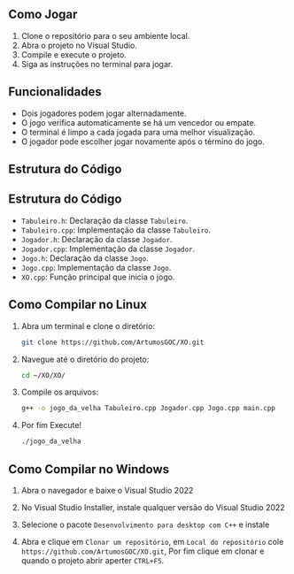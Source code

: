 ## Como Jogar

1. Clone o repositório para o seu ambiente local.
2. Abra o projeto no Visual Studio.
3. Compile e execute o projeto.
4. Siga as instruções no terminal para jogar.

## Funcionalidades

- Dois jogadores podem jogar alternadamente.
- O jogo verifica automaticamente se há um vencedor ou empate.
- O terminal é limpo a cada jogada para uma melhor visualização.
- O jogador pode escolher jogar novamente após o término do jogo.

## Estrutura do Código


## Estrutura do Código

- `Tabuleiro.h`: Declaração da classe `Tabuleiro`.
- `Tabuleiro.cpp`: Implementação da classe `Tabuleiro`.
- `Jogador.h`: Declaração da classe `Jogador`.
- `Jogador.cpp`: Implementação da classe `Jogador`.
- `Jogo.h`: Declaração da classe `Jogo`.
- `Jogo.cpp`: Implementação da classe `Jogo`.
- `XO.cpp`: Função principal que inicia o jogo.

## Como Compilar no Linux


1. Abra um terminal e clone o diretório:
   ```sh
   git clone https://github.com/ArtumosGOC/XO.git
   ```
2. Navegue até o diretório do projeto:
   ```sh
   cd ~/XO/XO/
   ```
3. Compile os arquivos:
   ```sh
   g++ -o jogo_da_velha Tabuleiro.cpp Jogador.cpp Jogo.cpp main.cpp
   ```
4. Por fim Execute!
   ```sh
   ./jogo_da_velha
   ```

## Como Compilar no Windows

1. Abra o navegador e baixe o Visual Studio 2022

2. No Visual Studio Installer, instale qualquer versão do Visual Studio 2022

3. Selecione o pacote `Desenvolvimento para desktop com C++` e instale

4. Abra e clique em `Clonar um repositório`, em `Local do repositório` cole `https://github.com/ArtumosGOC/XO.git`, Por fim clique em clonar e quando o projeto abrir aperter `CTRL+F5`.

